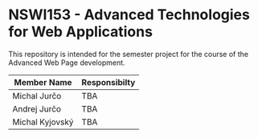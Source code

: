 # NSWI153 - Advanced Technologies for Web Applications
This repository is intended for the semester project for the course of the Advanced Web Page development.

| Member Name   | Responsibilty |
|---|---|
|  Michal Jurčo | TBA  |
|  Andrej Jurčo  | TBA |
|  Michal Kyjovský | TBA |
